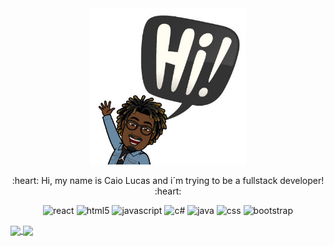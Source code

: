 <div align="center">
<img width="250" heigth="250" src="https://github.com/caiolucass/caiolucass/blob/master/emoticon.jpg"/> 
  <p>:heart: Hi, my name is Caio Lucas and i´m trying to be a fullstack developer! :heart:</p>
</div>

<p align="center"> <img src="https://devicons.github.io/devicon/devicon.git/icons/react/react-original.svg" alt="react" width="20" height="20"/> <img src="https://devicons.github.io/devicon/devicon.git/icons/html5/html5-original.svg" alt="html5" width="20" height="30"/> <img src="https://devicons.github.io/devicon/devicon.git/icons/javascript/javascript-original.svg" alt="javascript" width="30" height="20"/> <img src="https://devicons.github.io/devicon/devicon.git/icons/csharp/csharp-original.svg" alt="c#" width="30" height="20"/> <img src="https://devicons.github.io/devicon/devicon.git/icons/java/java-original.svg" alt="java" width="30" height="20"/> <img src="https://devicons.github.io/devicon/devicon.git/icons/css3/css3-original.svg" alt="css" width="30" height="20"/> <img 
src="https://devicons.github.io/devicon/devicon.git/icons/bootstrap/bootstrap-original.svg" alt="bootstrap" width="30" height="20"/></p></p>

<a href="https://github-readme-stats.vercel.app/api?username=caiolucass">
  <img align = "center" src="https://github-readme-stats.vercel.app/api?username=caiolucass&show_icons=true&theme=radical"/>
</a>
<a href="https://github-readme-stats.vercel.app/api/top-langs/?username=caiolucass"/>
  <img align = "center" src="https://github-readme-stats.vercel.app/api/top-langs/?username=caiolucass&layout=compact&theme=radical"/>
</a>






